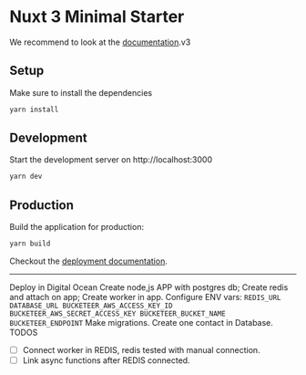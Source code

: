 # Nuxt 3 Minimal Starter
We recommend to look at the [documentation](https://v3.nuxtjs.org).v3
## Setup
Make sure to install the dependencies
```bash
yarn install
```
## Development

Start the development server on http://localhost:3000

```bash
yarn dev
```

## Production

Build the application for production:

```bash
yarn build
```

Checkout the [deployment documentation](https://v3.nuxtjs.org/docs/deployment).

---

Deploy in Digital Ocean
    Create node,js APP with postgres db;
    Create redis and attach on app;
    Create worker in app.
    Configure ENV vars:
        ```
        REDIS_URL
        DATABASE_URL
        BUCKETEER_AWS_ACCESS_KEY_ID
        BUCKETEER_AWS_SECRET_ACCESS_KEY
        BUCKETEER_BUCKET_NAME
        BUCKETEER_ENDPOINT
        ```
    Make migrations.
    Create one contact in Database.
TODOS
 - [ ] Connect worker in REDIS, redis tested with manual connection.
 - [ ] Link async functions after REDIS connected.
